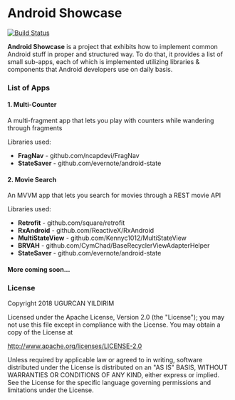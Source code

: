 # Android Showcase

[![Build Status](https://app.bitrise.io/app/4d4cf51c2dab8f0f/status.svg?token=kdN0gi9js4QkpVuhyKY0Aw)](https://app.bitrise.io/app/4d4cf51c2dab8f0f)

**Android Showcase** is a project that exhibits how to implement common
Android stuff in proper and structured way. To do that, it provides a list of small
sub-apps, each of which is implemented utilizing libraries & components that Android
developers use on daily basis.

### List of Apps

#### 1. Multi-Counter

A multi-fragment app that lets you play with counters while wandering through fragments

Libraries used:
- **FragNav** - github.com/ncapdevi/FragNav
- **StateSaver** - github.com/evernote/android-state

#### 2. Movie Search

An MVVM app that lets you search for movies through a REST movie API

Libraries used:
- **Retrofit** - github.com/square/retrofit
- **RxAndroid** - github.com/ReactiveX/RxAndroid
- **MultiStateView** - github.com/Kennyc1012/MultiStateView
- **BRVAH** - github.com/CymChad/BaseRecyclerViewAdapterHelper
- **StateSaver** - github.com/evernote/android-state

#### More coming soon...

### License

Copyright 2018 UGURCAN YILDIRIM

Licensed under the Apache License, Version 2.0 (the "License");
you may not use this file except in compliance with the License.
You may obtain a copy of the License at

   http://www.apache.org/licenses/LICENSE-2.0

Unless required by applicable law or agreed to in writing, software
distributed under the License is distributed on an "AS IS" BASIS,
WITHOUT WARRANTIES OR CONDITIONS OF ANY KIND, either express or implied.
See the License for the specific language governing permissions and
limitations under the License.